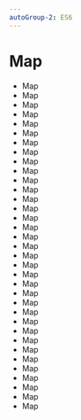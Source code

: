 ```yaml
---
autoGroup-2: ES6
---
```


# Map

-   Map
-   Map
-   Map
-   Map
-   Map
-   Map
-   Map
-   Map
-   Map
-   Map
-   Map
-   Map
-   Map
-   Map
-   Map
-   Map
-   Map
-   Map
-   Map
-   Map
-   Map
-   Map
-   Map
-   Map
-   Map
-   Map
-   Map
-   Map
-   Map
-   Map
-   Map
-   Map
-   Map
-   Map
-   Map
